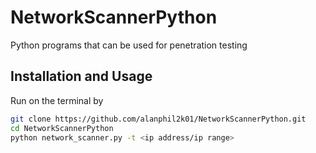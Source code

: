 # NetworkScannerPython
Python programs that can be used for penetration testing
## Installation and Usage
Run on the terminal by 
~~~bash
git clone https://github.com/alanphil2k01/NetworkScannerPython.git
cd NetworkScannerPython
python network_scanner.py -t <ip address/ip range>
~~~
